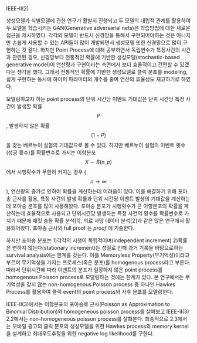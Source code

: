 IEEE-II(2)

생성모델과 식별모델에 관한 연구가 활발히 진행되고 두 모델의 대립적 관계를 활용하여 두 모델을 학습시키는 GAN(Generative adversarial nets)은 학습방법에 대한 새로운 접근을 제시하였다. 각각의 모델이 반드시 신경망을 통해서 구현되어야하는 것은 아니지만 손쉽게 사용할 수 있는 API들이 많이 개발되면서 생성모델 또한 신경망으로 많이 구현하는 것 같다. 하지만 Point Process에 대해 공부하면서 독립변수가 특정사건의 시간과 관련된 경우, 신경망보다 전통적인 확률에 기반한 생성모델(stochastic-based generative model)이 연산량과 구현이라는 측면에서 보다 효율적이고 간편할 수 있겠다는 생각을 했다. 그래서 전통적인 확률에 기반한 생성모델로 클릭 분포를 modeling, 쉽게 구현하는 동시에 하이퍼 파라미터의 개수를 줄여 연산의 효율성도 재고하기로 하였다. 

 모델링하고자 하는 point process의 단위 시간당 이벤트 기대값은 단위 시간당 특정 사건이 발생할 확률 $$P$$, 발생하지 않은 확률 $$(1-P)$$을 갖는 베르누이 실험의 기대값으로 볼 수 있다. 하지만 베르누이 실험의 이벤트 횟수(성공 횟수)를 확률변수로 가지는 이항분포 $$X \sim B(n,p)$$에서 시행횟수가 무한히 커지는 경우 ($$n \to \infty$$), 연산량의 증가로 인하여 확률을 계산하는데 어려움이 있다. 이를 해결하기 위해 포아송 근사를 활용, 특정 사건의 발생 확률과 단위 시간당 이벤트 발생의 기대값을 계산하는데 포아송 분포를 많이 사용해왔다. 포아송 분포가 시행횟수가 큰 이항분포의 확률을 계산하는데 효율적으로 사용되고 단위시간당 발생하는 특정 사건의 횟수를 확률변수로 가지기 때문에 패킷 충돌 확률 분석[1], 의료 사망 데이터 분석[2]과 같은 많은 연구에서 활용되어왔다. 포아송 근사의 full proof 는 *proof* 에 기술한다.

 하지만 포아송 분포는 1)각각의 시행이 독립적이며(independent increment) 2)확률은 변하지 않는다(stationary increment)는 성질로 인해 과거 기록을 바탕으로하는 survival analysis에는 한계를 갖는다. 이를 Memoryless Property(무기억성)이라고 부르며 무기억성을 가지는 프로세스(혹은 분포)를 homogenous process라고 부른다. 따라서 단위시간에 따라 이벤트의 분포가 일정하지 않은 point process를 homogenous Poisson process로 모델링하는 것에는 한계가 있다. 본 연구에서는 무기억성을 갖지 않는 non-homogenous Poisson process 중 하나인 Hawkes Process를 활용하여 클릭 event의 point process와  사후 분포를 모델링한다.

 IEEE-II(3)에서는 이항분포의 포아송로 근사(Poisson as Approximation to Binomial Distribution)와 homogeneous poisson process를 살펴보고 IEEE-II(3) 2.2에서는 non-homogeneous poisson process를 살펴본다. 최종적으로 2.3에서는 모바일 광고의 클릭 분포의 생성모델을 위한 Hawkes process의 memory kernel을 설계하고 최대우도추정을 위한 negative log likelihood를 구한다.


